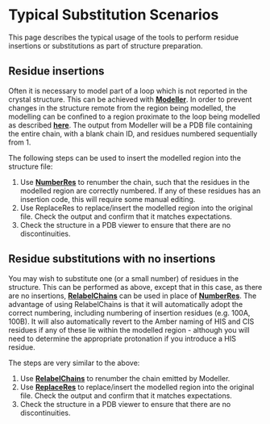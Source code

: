 # Typical Substitution Scenarios

This page describes the typical usage of the tools to perform residue insertions or substitutions as part of structure preparation.

## Residue insertions

Often it is necessary to model part of a loop which is not reported in the crystal structure. This can be achieved with [**Modeller**](https://salilab.org/modeller/). In order to prevent changes in the structure remote from the region being modelled, the modelling can be confined to a region proximate to the loop being modelled as described [**here**](https://salilab.org/modeller/manual/node23.html). The output from Modeller will be a PDB file containing the entire chain, with a blank chain ID, and residues numbered sequentially from 1.

The following steps can be used to insert the modelled region into the structure file:

1. Use [**NumberRes**](PrepTools.md/numberres) to renumber the chain, such that the residues in the modelled region are correctly numbered. If any of these residues has an insertion code, this will require some manual editing.
2. Use ReplaceRes to replace/insert the modelled region into the original file. Check the output and confirm that it matches expectations.
3. Check the structure in a PDB viewer to ensure that there are no discontinuities.

## Residue substitutions with no insertions

You may wish to substitute one (or a small number) of residues in the structure. This can be performed as above, except that in this case, as there are no insertions, [**RelabelChains**](PrepTools.md/relabelchains) can be used in place of [**NumberRes**](PrepTools.md/numberres). The advantage of using RelabelChains is that it will automatically adopt the correct numbering, including numbering of insertion residues (e.g. 100A, 100B). It will also automatically revert to the Amber naming of HIS and CIS residues if any of these lie within the modelled region - although you will need to determine the appropriate protonation if you introduce a HIS residue.

The steps are very similar to the above:

1. Use [**RelabelChains**](PrepTools.md/relabelchains) to renumber the chain emitted by Modeller.
2. Use [**ReplaceRes**](PrepTools.md/replaceres) to replace/insert the modelled region into the original file. Check the output and confirm that it matches expectations.
3. Check the structure in a PDB viewer to ensure that there are no discontinuities.
 



